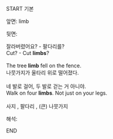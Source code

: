 START
기본

앞면:
limb


뒷면:
<div><div>잘라버렸어요? - 팔다리를?</div></div><div><div>Cut? - Cut <strong>limbs</strong>?</div></div><br><div><div>The tree <strong>limb</strong> fell on the fence. </div><div><div>나뭇가지가 울타리 위로 떨어졌다.</div></div></div><br><div><div>네 발로 걸어, 두 발로 걷는 거 아니야.</div></div><div><div>Walk on four <strong>limbs</strong>. Not just on your legs.</div></div><br>사지 , 팔다리 , (큰) 나뭇가지<br>


해석:

END